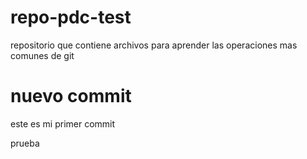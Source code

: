 # repo-pdc-test
repositorio que contiene archivos para aprender las operaciones mas comunes de git 

# nuevo commit
 
 este es mi primer commit 

 prueba